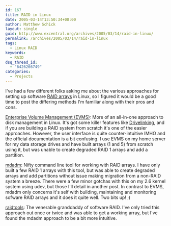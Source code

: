 ```yaml
---
id: 167
title: RAID in Linux
date: 2005-03-14T13:50:34+00:00
author: Matthew Schick
layout: single
guid: http://www.excentral.org/archives/2005/03/14/raid-in-linux/
permalink: /archives/2005/03/14/raid-in-linux
tags:
  - Linux RAID
keywords:
  - RAID
dsq_thread_id:
  - "6426266749"
categories:
  - Projects
---
```

I've had a few different folks asking me about the various approaches  for setting up software <a href="http://www.webopedia.com/TERM/R/RAID.html">RAID arrays</a> in Linux, so I figured it would be a good time to post the differing methods I'm familiar along with their pros and cons.


<a href="http://evms.sourceforge.net">Enterprise Volume Management (EVMS)</a>: More of an all-in-one approach to disk management in Linux.  It's got some killer features like <a href="http://evms.sourceforge.net/user_guide/#evmscreatedrivelinking">Drivelinking</a>, and if you are building a RAID system from scratch it's one of the easier approaches.  However, the user interface is quite counter-intuitive IMHO and the official documentation is a bit confusing.  I use EVMS on my home server for my data storage drives and have built arrays (1 and 5) from scratch using it, but was unable to create degraded RAID 1 arrays and add a partition.

<a href="http://cgi.cse.unsw.edu.au/~neilb/mdadm">mdadm</a>: Nifty command line tool for working with RAID arrays.  I have only built a few RAID 1 arrays with this tool, but was able to create degraded arrays and add partitions without issue making migration from a non-RAID system a breeze.  There were a few minor gotchas with this on my 2.6 kernel system using udev, but those I'll detail in another post.  In contrast to EVMS, mdadm only concerns it's self with building, maintaining and monitoring sofware RAID arrays and it does it quite well.  Two bits up! ;)

<a href="http://people.redhat.com/mingo/raidtools/">raidtools</a>: The venerable granddaddy of software RAID.  I've only tried this approach out once or twice and was able to get a working array, but I've found the mdadm approach to be a bit more intuitive.